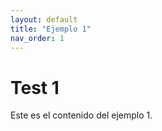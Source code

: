 ```yaml
---
layout: default
title: "Ejemplo 1"
nav_order: 1
---
```


# Test 1

Este es el contenido del ejemplo 1.